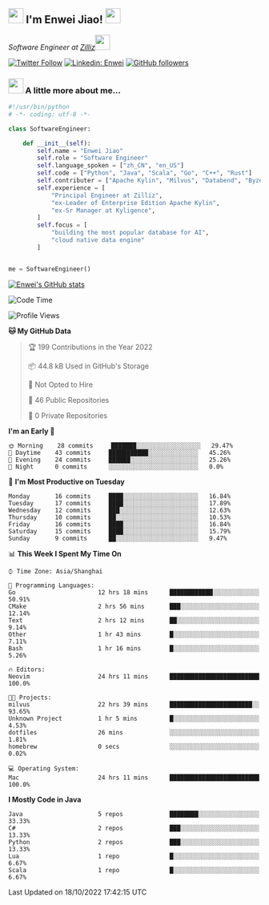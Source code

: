 <h2><img src="https://emojis.slackmojis.com/emojis/images/1531849430/4246/blob-sunglasses.gif?1531849430" width="30"/> I'm  Enwei Jiao! <img src="https://media.giphy.com/media/juBt25nT1KGys/giphy.gif" width=30> </h2>
<!-- <img align='right' src="https://media.giphy.com/media/M9gbBd9nbDrOTu1Mqx/giphy.gif" width="230"> -->
<p><em>Software Engineer at <a href="https://zilliz.com/">Zilliz</a><img src="https://media.giphy.com/media/WUlplcMpOCEmTGBtBW/giphy.gif" width="30"></em></p>

[![Twitter Follow](https://img.shields.io/twitter/follow/misteranmol?label=Follow)](https://twitter.com/intent/follow?screen_name=EnweiJiao)
[![Linkedin: Enwei](https://img.shields.io/badge/-enwei-blue?style=&logo=Linkedin&logoColor=white&link=https://www.linkedin.com/in/enwei-jiao-41192a97)](https://www.linkedin.com/in/enwei-jiao-41192a97/)
[![GitHub followers](https://img.shields.io/github/followers/jiaoew1991?label=Follow&style=social)](https://github.com/jiaoew1991)


### <img src="https://media.giphy.com/media/VgCDAzcKvsR6OM0uWg/giphy.gif" width="30"> A little more about me...  

```python
#!/usr/bin/python
# -*- coding: utf-8 -*-

class SoftwareEngineer:

    def __init__(self):
        self.name = "Enwei Jiao"
        self.role = "Software Engineer"
        self.language_spoken = ["zh_CN", "en_US"]
        self.code = ["Python", "Java", "Scala", "Go", "C++", "Rust"]
        self.contributer = ["Apache Kylin", "Milvus", "Databend", "Byzer-Lang"]
        self.experience = [
            "Principal Engineer at Zilliz",
            "ex-Leader of Enterprise Edition Apache Kylin",
            "ex-Sr Manager at Kyligence",
        ]
        self.focus = [
            "building the most popular database for AI",
            "cloud native data engine"
        ]


me = SoftwareEngineer()
```

[![Enwei's GitHub stats](https://github-readme-stats.vercel.app/api?username=jiaoew1991&count_private=true&show_icons=true)](https://github.com/jiaoew1991/jiaoew1991)

<!-- [![Top Langs](https://github-readme-stats.vercel.app/api/top-langs/?username=jiaoew1991&layout=compact)](https://github.com/jiaoew1991/jiaoew1991) -->

<!--START_SECTION:waka-->
![Code Time](http://img.shields.io/badge/Code%20Time-206%20hrs%2030%20mins-blue)

![Profile Views](http://img.shields.io/badge/Profile%20Views-5-blue)

**🐱 My GitHub Data** 

> 🏆 199 Contributions in the Year 2022
 > 
> 📦 44.8 kB Used in GitHub's Storage 
 > 
> 🚫 Not Opted to Hire
 > 
> 📜 46 Public Repositories 
 > 
> 🔑 0 Private Repositories  
 > 
**I'm an Early 🐤** 

```text
🌞 Morning    28 commits     ███████░░░░░░░░░░░░░░░░░░   29.47% 
🌆 Daytime    43 commits     ███████████░░░░░░░░░░░░░░   45.26% 
🌃 Evening    24 commits     ██████░░░░░░░░░░░░░░░░░░░   25.26% 
🌙 Night      0 commits      ░░░░░░░░░░░░░░░░░░░░░░░░░   0.0%

```
📅 **I'm Most Productive on Tuesday** 

```text
Monday       16 commits     ████░░░░░░░░░░░░░░░░░░░░░   16.84% 
Tuesday      17 commits     ████░░░░░░░░░░░░░░░░░░░░░   17.89% 
Wednesday    12 commits     ███░░░░░░░░░░░░░░░░░░░░░░   12.63% 
Thursday     10 commits     ██░░░░░░░░░░░░░░░░░░░░░░░   10.53% 
Friday       16 commits     ████░░░░░░░░░░░░░░░░░░░░░   16.84% 
Saturday     15 commits     ████░░░░░░░░░░░░░░░░░░░░░   15.79% 
Sunday       9 commits      ██░░░░░░░░░░░░░░░░░░░░░░░   9.47%

```


📊 **This Week I Spent My Time On** 

```text
⌚︎ Time Zone: Asia/Shanghai

💬 Programming Languages: 
Go                       12 hrs 18 mins      ████████████░░░░░░░░░░░░░   50.91% 
CMake                    2 hrs 56 mins       ███░░░░░░░░░░░░░░░░░░░░░░   12.14% 
Text                     2 hrs 12 mins       ██░░░░░░░░░░░░░░░░░░░░░░░   9.14% 
Other                    1 hr 43 mins        █░░░░░░░░░░░░░░░░░░░░░░░░   7.11% 
Bash                     1 hr 16 mins        █░░░░░░░░░░░░░░░░░░░░░░░░   5.26%

🔥 Editors: 
Neovim                   24 hrs 11 mins      █████████████████████████   100.0%

🐱‍💻 Projects: 
milvus                   22 hrs 39 mins      ███████████████████████░░   93.65% 
Unknown Project          1 hr 5 mins         █░░░░░░░░░░░░░░░░░░░░░░░░   4.53% 
dotfiles                 26 mins             ░░░░░░░░░░░░░░░░░░░░░░░░░   1.81% 
homebrew                 0 secs              ░░░░░░░░░░░░░░░░░░░░░░░░░   0.02%

💻 Operating System: 
Mac                      24 hrs 11 mins      █████████████████████████   100.0%

```

**I Mostly Code in Java** 

```text
Java                     5 repos             ████████░░░░░░░░░░░░░░░░░   33.33% 
C#                       2 repos             ███░░░░░░░░░░░░░░░░░░░░░░   13.33% 
Python                   2 repos             ███░░░░░░░░░░░░░░░░░░░░░░   13.33% 
Lua                      1 repo              █░░░░░░░░░░░░░░░░░░░░░░░░   6.67% 
Scala                    1 repo              █░░░░░░░░░░░░░░░░░░░░░░░░   6.67%

```



 Last Updated on 18/10/2022 17:42:15 UTC
<!--END_SECTION:waka-->
